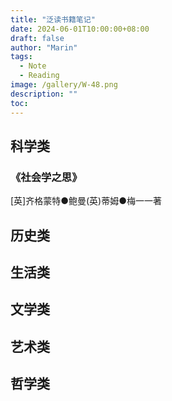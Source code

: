 ```yaml
---
title: "泛读书籍笔记"
date: 2024-06-01T10:00:00+08:00
draft: false
author: "Marin"
tags:
  - Note
  - Reading
image: /gallery/W-48.png
description: ""
toc: 
---
```

## 科学类

### 《社会学之思》

[英]齐格蒙特●鲍曼(英)蒂姆●梅一一著

## 历史类

## 生活类

## 文学类

## 艺术类

## 哲学类